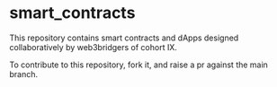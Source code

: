 # smart_contracts
This repository contains smart contracts and dApps designed collaboratively by web3bridgers of cohort IX.

To contribute to this repository, fork it, and raise a pr against the main branch.